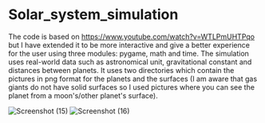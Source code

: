 # Solar_system_simulation
The code is based on https://www.youtube.com/watch?v=WTLPmUHTPqo but I have extended it to be more interactive and give a better experience for the user using three modules: pygame, math and time.
The simulation uses real-world data such as astronomical unit, gravitational constant and distances between planets.
It uses two directories which contain the pictures in png format for the planets and the surfaces (I am aware that gas giants do not have solid surfaces so I used pictures where you can see the planet from a moon's/other planet's surface).

![Screenshot (15)](https://github.com/nagydavid04/Solar_system_simulation/assets/132921246/a1e9eb35-e554-401a-97ec-96a7427b360c)
![Screenshot (16)](https://github.com/nagydavid04/Solar_system_simulation/assets/132921246/30b5ff08-c813-48fd-8ffc-5c1d1902ae14)
